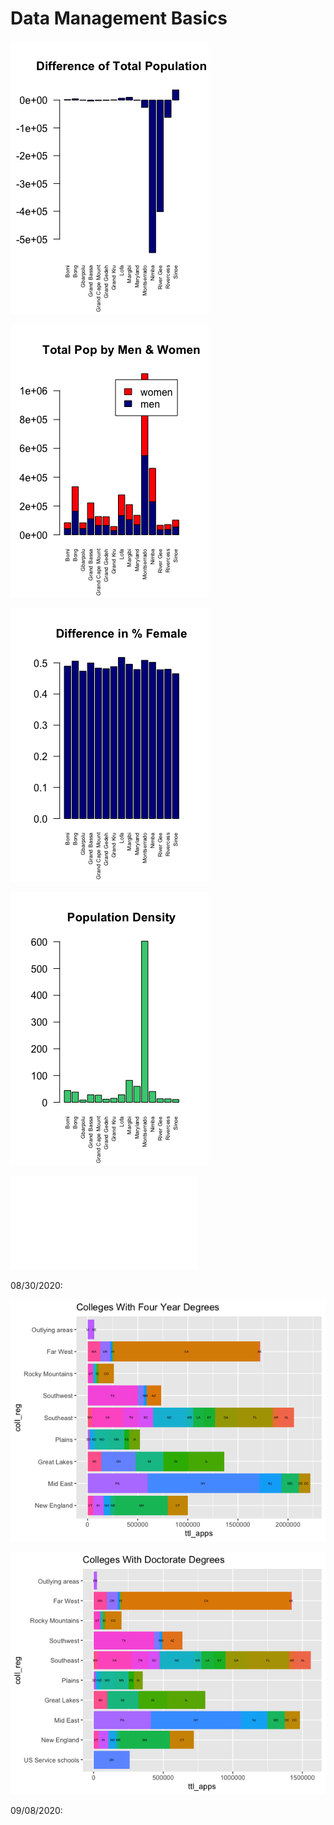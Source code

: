 # Data Management Basics

![](difference_of_total_population.png)

![](total_pop_by_men_and_women.png)

![](difference_in_percent_female.png)

![](population_density.png)

![](population.pdf)

08/30/2020:

![](four_yr_colls.png)

![](doc_colls.png)

09/08/2020:
